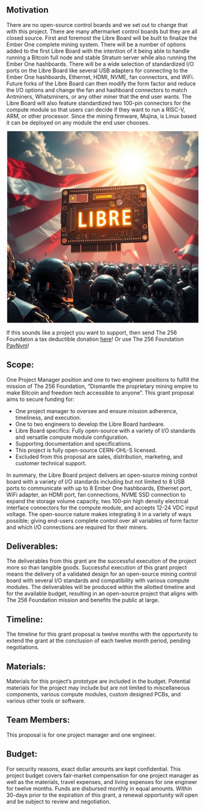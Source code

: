 ## Motivation
There are no open-source control boards and we set out to change that with this project. There are many aftermarket control boards but they are all closed source. First and foremost the Libre Board will be built to finalize the Ember One complete mining system. There will be a number of options added to the first Libre Board with the intention of it being able to handle running a Bitcoin full node and stable Stratum server while also running the Ember One hashboards. There will be a wide selection of standardized I/O ports on the Libre Board like several USB adapters for connecting to the Ember One hashboards, Ethernet, HDMI, NVME, fan connectors, and WiFi. Future forks of the Libre Board can then modify the form factor and reduce the I/O options and change the fan and hashboard connectors to match Antminers, Whatsminers, or any other miner that the end user wants. The Libre Board will also feature standardized two 100-pin connectors for the compute module so that users can decide if they want to run a RISC-V, ARM, or other processor. Since the mining firmware, Mujina, is Linux based it can be deployed on any module the end user chooses.   

<p align="center">
<img width="500" src="assets/Libre-Board-Lander.jpg">
</p>

If this sounds like a project you want to support, then send The 256 Foundaton a tax deductible donation [here](https://pay.zaprite.com/pl_ZRWeSGjRWG)! Or use The 256 Foundation [PayNym](https://paynym.rs/+appetizingadministration90)!

## Scope:
One Project Manager position and one to two engineer positions to fulfill the mission of The 256 Foundation, “Dismantle the proprietary mining empire to make Bitcoin and freedom tech accessible to anyone”. This grant proposal aims to secure funding for:

* One project manager to oversee and ensure mission adherence, timeliness, and execution. 
* One to two engineers to develop the Libre Board hardware.
* Libre Board specifics: Fully open-source with a variety of I/O standards and versatile compute module configuration. 
* Supporting documentation and specifications. 
* This project is fully open-source CERN-OHL-S licensed.
* Excluded from this proposal are sales, distribution, marketing, and customer technical support.

In summary, the Libre Board project delivers an open-source mining control board with a variety of I/O standards including but not limited to 8 USB ports to communicate with up to 8 Ember One hashboards, Ethernet port, WiFi adapter, an HDMI port, fan connections, NVME SSD connection to expand the storage volume capacity, two 100-pin high density electrical interface connectors for the compute module, and accepts 12-24 VDC input voltage. The open-source nature makes integrating it in a variety of ways possible; giving end-users complete control over all variables of form factor and which I/O connections are required for their miners.

## Deliverables:
The deliverables from this grant are the successful execution of the project more so than tangible goods. Successful execution of this grant project means the delivery of a validated design for an open-source mining control board with several I/O standards and compatibility with various compute modules. The deliverables will be produced within the allotted timeline and for the available budget, resulting in an open-source project that aligns with The 256 Foundation mission and benefits the public at large. 

## Timeline:
The timeline for this grant proposal is twelve months with the opportunity to extend the grant at the conclusion of each twelve month period, pending negotiations.

## Materials:
Materials for this project’s prototype are included in the budget. Potential materials for the project may include but are not limited to miscellaneous components, various compute modules, custom designed PCBs, and various other tools or software.

## Team Members:
This proposal is for one project manager and one engineer. 

## Budget:
For security reasons, exact dollar amounts are kept confidential. This project budget covers fair-market compensation for one project manager as well as the materials, travel expenses, and living expenses for one engineer for twelve months. Funds are disbursed monthly in equal amounts. Within 30-days prior to the expiration of this grant, a renewal opportunity will open and be subject to review and negotiation.

